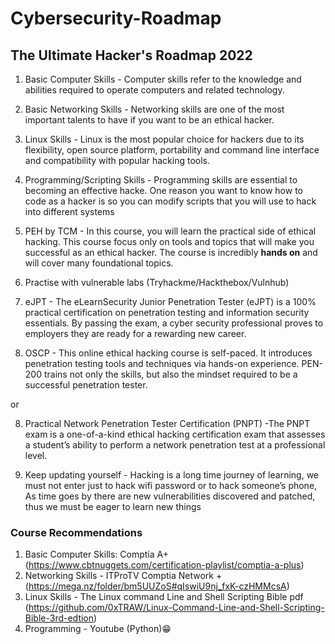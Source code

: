 # Cybersecurity-Roadmap

## The Ultimate Hacker's Roadmap 2022

1. Basic Computer Skills - Computer skills refer to the knowledge and abilities required to operate computers and related technology.

2. Basic Networking Skills - Networking skills are one of the most important talents to have if you want to be an ethical hacker.

3. Linux Skills - Linux is the most popular choice for hackers due to its flexibility, open source platform, portability and command line interface and compatibility with popular hacking tools.

4. Programming/Scripting Skills - Programming skills are essential to becoming an effective hacke. One reason you want to know how to code as a hacker is so you can modify scripts that you will use to hack into different systems

5. PEH by TCM - In this course, you will learn the practical side of ethical hacking. This course focus only on tools and topics that will make you successful as an ethical hacker. The course is incredibly **hands on** and will cover many foundational topics.

6. Practise with vulnerable labs (Tryhackme/Hackthebox/Vulnhub)

7. eJPT - The eLearnSecurity Junior Penetration Tester (eJPT) is a 100% practical certification on penetration testing and information security essentials. By passing the exam, a cyber security professional proves to employers they are ready for a rewarding new career.

8. OSCP - This online ethical hacking course is self-paced. It introduces penetration testing tools and techniques via hands-on experience. PEN-200 trains not only the skills, but also the mindset required to be a successful penetration tester.

or

8. Practical Network Penetration Tester Certification (PNPT) -The PNPT exam is a one-of-a-kind ethical hacking certification exam that assesses a student’s ability to perform a network penetration test at a professional level.

9. Keep updating yourself - Hacking is a long time journey of learning, we must not enter just to hack wifi password or to hack someone’s phone, As time goes by there are new vulnerabilities discovered and patched, thus we must be eager to learn new things

### Course Recommendations

1. Basic Computer Skills:
   Comptia A+ (https://www.cbtnuggets.com/certification-playlist/comptia-a-plus)
2. Networking Skills - ITProTV Comptia Network + (https://mega.nz/folder/bm5UUZoS#qIswiU9nj_fxK-czHMMcsA)
3. Linux Skills - The Linux command Line and Shell Scripting Bible pdf (https://github.com/0xTRAW/Linux-Command-Line-and-Shell-Scripting-Bible-3rd-edtion)
4. Programming - Youtube (Python)😁
